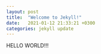 ```yaml
---
layout: post
title:  "Welcome to Jekyll!"
date:   2021-01-12 21:33:21 +0300
categories: jekyll update
---
```


HELLO WORLD!!!